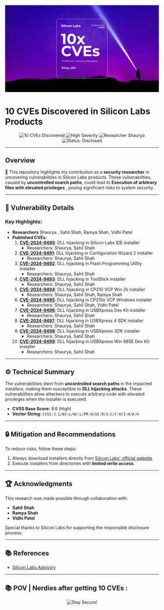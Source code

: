 # ![Silicon Labs Vulnerabilities](https://raw.githubusercontent.com/Shauryae1337/silabs_cve/refs/heads/main/cve.png)


#  10 CVEs Discovered in Silicon Labs Products
<p align="center">
  <img src="https://img.shields.io/badge/CVEs-10-red?style=for-the-badge&logo=cve" alt="10 CVEs Discovered">
  <img src="https://img.shields.io/badge/Severity-High-critical?style=for-the-badge&logo=alert" alt="High Severity">
  <img src="https://img.shields.io/badge/Researcher-Shaurya-blue?style=for-the-badge&logo=github" alt="Researcher Shaurya">
  <img src="https://img.shields.io/badge/Status-Disclosed-success?style=for-the-badge&logo=shield" alt="Status: Disclosed">
</p>

---

## Overview
🎯 This repository highlights my contribution as a **security researcher** in uncovering vulnerabilities in Silicon Labs products. These vulnerabilities, caused by **uncontrolled search paths**, could lead to **Execution of arbitrary files with elevated privileges** , posing significant risks to system security.

---

## 🚨 Vulnerability Details

### Key Highlights:
- **Researchers** Shaurya , Sahil Shah, Ramya Shah, Vidhi Patel  
- **Published CVEs:**  
  1. **[CVE-2024-9490](https://www.cve.org/CVERecord?id=CVE-2024-9490)**: DLL hijacking in Silicon Labs IDE installer  
     - Researchers: Shaurya, Sahil Shah  
  2. **[CVE-2024-9491](https://www.cve.org/CVERecord?id=CVE-2024-9491)**: DLL hijacking in Configuration Wizard 2 installer  
     - Researchers: Shaurya, Sahil Shah  
  3. **[CVE-2024-9492](https://www.cve.org/CVERecord?id=CVE-2024-9492)**: DLL hijacking in Flash Programming Utility installer  
     - Researchers: Shaurya, Sahil Shah  
  4. **[CVE-2024-9493](https://www.cve.org/CVERecord?id=CVE-2024-9493)**: DLL hijacking in ToolStick installer  
     - Researchers: Shaurya, Sahil Shah  
  5. **[CVE-2024-9494](https://www.cve.org/CVERecord?id=CVE-2024-9494)**: DLL hijacking in CP210 VCP Win 2k installer  
     - Researchers: Shaurya, Sahil Shah, Ramya Shah  
  6. **[CVE-2024-9495](https://www.cve.org/CVERecord?id=CVE-2024-9495)**: DLL hijacking in CP210x VCP Windows installer  
     - Researchers: Shaurya, Sahil Shah, Vidhi Patel  
  7. **[CVE-2024-9496](https://www.cve.org/CVERecord?id=CVE-2024-9496)**: DLL hijacking in USBXpress Dev Kit installer  
     - Researchers: Shaurya, Sahil Shah  
  8. **[CVE-2024-9497](https://www.cve.org/CVERecord?id=CVE-2024-9497)**: DLL hijacking in USBXpress 4 SDK installer  
     - Researchers: Shaurya, Sahil Shah  
  9. **[CVE-2024-9498](https://www.cve.org/CVERecord?id=CVE-2024-9498)**: DLL hijacking in USBXpress SDK installer  
     - Researchers: Shaurya, Sahil Shah  
  10. **[CVE-2024-9499](https://www.cve.org/CVERecord?id=CVE-2024-9499)**: DLL hijacking in USBXpress Win 98SE Dev Kit installer  
      - Researchers: Shaurya, Sahil Shah  

---

## ⚙️ Technical Summary
The vulnerabilities stem from **uncontrolled search paths** in the impacted installers, making them susceptible to **DLL hijacking attacks**. These vulnerabilities allow attackers to execute arbitrary code with elevated privileges when the installer is executed.

- **CVSS Base Score:** 8.6 (High)  
- **Vector String:** `CVSS:3.1/AV:L/AC:L/PR:N/UI:R/S:C/C:H/I:H/A:H`

---

## 🔒 Mitigation and Recommendations
To reduce risks, follow these steps:  
1. Always download installers directly from [Silicon Labs' official website](https://www.silabs.com).  
2. Execute installers from directories with **limited write access**.  

---

## 🏆 Acknowledgments
This research was made possible through collaboration with:  
- **Sahil Shah**  
- **Ramya Shah**  
- **Vidhi Patel**  

Special thanks to Silicon Labs for supporting the responsible disclosure process.

---

## 📚 References
- [Silicon Labs Advisory](https://community.silabs.com/068Vm00000JUQwd)  

---
## 📚 POV | Nerdies after getting 10 CVEs :
<p align="center">
  <img src="https://media4.giphy.com/media/v1.Y2lkPTc5MGI3NjExZGgzeWw1dzY2dDh2bW9mcG5saDNpdXFnNWk2Zm14cmNlbXVpOGh4aiZlcD12MV9pbnRlcm5hbF9naWZfYnlfaWQmY3Q9Zw/l0K4mbH4lKBhAPFU4/giphy.gif" alt="Stay Secure!" width="600"/>
</p>
